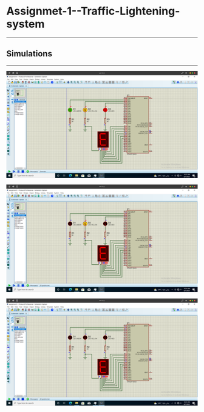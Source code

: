 # Assignmet-1--Traffic-Lightening-system

---

## Simulations

---

![Screenshot from 2022-08-07 10-24-05.png](Assignmet-1--Traffic-Lightening-system%20d393c7bbdc4646a583fc159b2915354e/Screenshot_from_2022-08-07_10-24-05.png)

![Screenshot from 2022-08-07 10-24-28.png](Assignmet-1--Traffic-Lightening-system%20d393c7bbdc4646a583fc159b2915354e/Screenshot_from_2022-08-07_10-24-28.png)

![Screenshot from 2022-08-07 10-24-34.png](Assignmet-1--Traffic-Lightening-system%20d393c7bbdc4646a583fc159b2915354e/Screenshot_from_2022-08-07_10-24-34.png)
